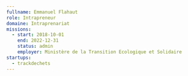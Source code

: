 ```yaml
---
fullname: Emmanuel Flahaut
role: Intrapreneur
domaine: Intraprenariat
missions:
  - start: 2018-10-01
    end: 2022-12-31
    status: admin
    employer: Ministère de la Transition Ecologique et Solidaire
startups:
  - trackdechets
---
```

